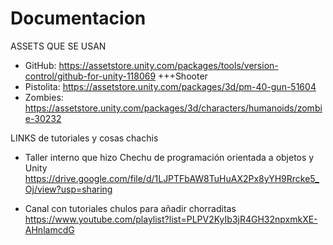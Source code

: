 # Documentacion
ASSETS QUE SE USAN
- GitHub: https://assetstore.unity.com/packages/tools/version-control/github-for-unity-118069
+++Shooter
- Pistolita: https://assetstore.unity.com/packages/3d/pm-40-gun-51604
- Zombies: https://assetstore.unity.com/packages/3d/characters/humanoids/zombie-30232


LINKS de tutoriales y cosas chachis

- Taller interno que hizo Chechu de programación orientada a objetos y Unity
https://drive.google.com/file/d/1LJPTFbAW8TuHuAX2Px8yYH9Rrcke5_Oj/view?usp=sharing

- Canal con tutoriales chulos para añadir chorraditas
https://www.youtube.com/playlist?list=PLPV2KyIb3jR4GH32npxmkXE-AHnlamcdG

